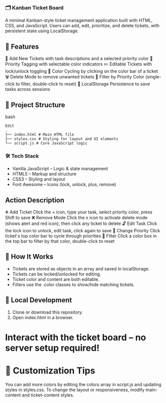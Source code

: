 ### 🗂️ Kanban Ticket Board
A minimal Kanban-style ticket management application built with HTML, CSS, and JavaScript. Users can add, edit, prioritize, and delete tickets, with persistent state using LocalStorage.

## 🚀 Features
🎫 Add New Tickets with task descriptions and a selected priority color
🎨 Priority Tagging with selectable color indicators
✏️ Editable Tickets with lock/unlock toggling
🔄 Color Cycling by clicking on the color bar of a ticket
🗑️ Delete Mode to remove unwanted tickets
🎯 Filter by Priority Color (single-click to filter, double-click to reset)
💾 LocalStorage Persistence to save tasks across sessions

## 📁 Project Structure
bash
```Copy
Edit
.
├── index.html # Main HTML file
├── styles.css # Styling for layout and UI elements
└── script.js # Core JavaScript logic
```

### 🛠️ Tech Stack
- Vanilla JavaScript – Logic & state management
- HTML5 – Markup and structure
- CSS3 – Styling and layout
- Font Awesome – Icons (lock, unlock, plus, remove)

## Action Description
➕ Add Ticket Click the + icon, type your task, select priority color, press Shift to save
❌ Remove Mode Click the x icon to activate delete mode (shows alert and red icon), then click any ticket to delete
🔓 Edit Task Click the lock icon to unlock, edit task, click again to save
🎨 Change Priority Click ticket's top color bar to cycle through priorities
🎯 Filter Click a color box in the top bar to filter by that color, double-click to reset

## 🧠 How It Works
- Tickets are stored as objects in an array and saved in localStorage.
- Tickets can be locked/unlocked for editing.
- Ticket color and content are both editable.
- Filters use the .color classes to show/hide matching tickets.

## 🧩 Local Development
1. Clone or download this repository.
2. Open index.html in a browser.

# Interact with the ticket board – no server setup required!

# 📌 Customization Tips
You can add more colors by editing the colors array in script.js and updating styles in styles.css.
To change the layout or responsiveness, modify main-content and ticket-content styles.
